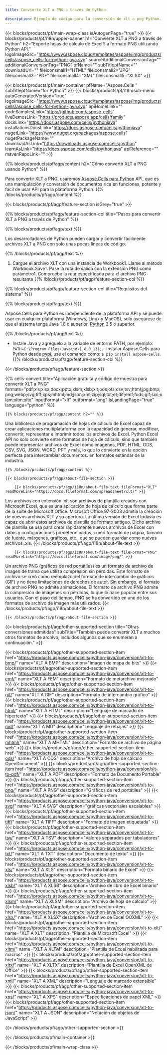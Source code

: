 ```yaml
---
title: Convierte XLT a PNG a través de Python

description: Ejemplo de código para la conversión de xlt a png Python. Utilice el código de ejemplo API para convertir archivos xlt por lotes a png dentro de la aplicación Python.
---
```

{{< blocks/products/pf/main-wrap-class isAutogenPage="true" >}}
{{< blocks/products/pf/i18n/upper-banner h1="Convierte XLT a PNG a través de Python" h2="Exporte hojas de cálculo de Excel® a formato PNG utilizando Python API." logoImageSrc="https://www.aspose.cloud/templates/aspose/img/products/cells/aspose_cells-for-python-java.svg" sourceAdditionalConversionTag="" additionalConversionTag="PNG" pfName="" subTitlepfName="" downloadUrl="" fileiconsmall1="HTML" fileiconsmall2="JPG" fileiconsmall3="PDF" fileiconsmall4="XML" fileiconsmall5="XLSX" >}}

{{< blocks/products/pf/main-container pfName="Aspose.Cells " subTitlepfName="for Python" >}}
{{< blocks/products/pf/i18n/sub-menu autoGeneratedVersion="true" logoImageSrc="https://www.aspose.cloud/templates/aspose/img/products/cells/aspose_cells-for-python-java.svg" apiHomeLink="" codeSamplesLink="https://github.com/aspose-cells" liveDemosLink="https://products.aspose.app/cells/family" docsLink="https://docs.aspose.com/cells/pythonjava" installationsDocsLink="https://docs.aspose.com/cells/pythonjava" nugetLink="https://www.nuget.org/packages/aspose.cells" nugetPackageName="" downloadAsLink="https://downloads.aspose.com/cells/python" learnAsLink="https://docs.aspose.com/cells/pythonjava" apiReference="" mavenRepoLink="" >}}

{{% blocks/products/pf/agp/content h2="Cómo convertir XLT a PNG usando Python" %}}

 Para convertir XLT a PNG, usaremos
 [Aspose.Cells para Python](https://pypi.org/project/aspose-cells) 
 API, que es una manipulación y conversión de documentos rica en funciones, potente y fácil de usar API para la plataforma Python. 
{{% /blocks/products/pf/agp/content %}}

{{< blocks/products/pf/agp/feature-section isGrey="true" >}}

{{% blocks/products/pf/agp/feature-section-col title="Pasos para convertir XLT a PNG a través de Python" %}}

{{% blocks/products/pf/agp/text %}}

 Los desarrolladores de Python pueden cargar y convertir fácilmente archivos XLT a PNG con solo unas pocas líneas de código.

{{% /blocks/products/pf/agp/text %}}

1. Cargue el archivo XLT con una instancia de Workbook1. Llame al método Workbook.Save1. Pase la ruta de salida con la extensión PNG como parámetro1. Compruebe la ruta especificada para el archivo PNG resultante
{{% /blocks/products/pf/agp/feature-section-col %}}

{{% blocks/products/pf/agp/feature-section-col title="Requisitos del sistema" %}}

{{% blocks/products/pf/agp/text %}}

 Aspose.Cells para Python es independiente de la plataforma API y se puede usar en cualquier plataforma (Windows, Linux y MacOS), solo asegúrese de que el sistema tenga Java 1.8 o superior, [Python](https://www.python.org/downloads/) 3.5 o superior. 
 
{{% /blocks/products/pf/agp/text %}}

- Instale Java y agréguelo a la variable de entorno PATH, por ejemplo: <code>PATH=C:\Program Files\Java\jdk1.8.0_131;</code>.- Instalar Aspose.Cells para Python desde <a href="https://pypi.org/project/aspose-cells/">pypi</a>, use el comando como: <code>$ pip install aspose-cells</code>.
{{% /blocks/products/pf/agp/feature-section-col %}}

{{< /blocks/products/pf/agp/feature-section >}}

{{% cells-convert title="Aplicación gratuita y código de muestra para convertir XLT a PNG" formats="pdf;xls;xlsx;docx;pptx;xlsm;xlsb;xlt;ods;ots;csv;tsv;html;jpg;bmp;png;webp;svg;tiff;xps;mhtml;md;json;xml;zip;sql;txt;et;dif;emf;fods;gif;sxc;xlam;xltm;xltx" InputFormat="xlt" outformat="png" IsLandingPage="true" language="python" %}}
 
<!-- aboutfile Starts -->

    {{% blocks/products/pf/agp/content h2="" %}}

 Una biblioteca de programación de hojas de cálculo de Excel capaz de crear aplicaciones multiplataforma con la capacidad de generar, modificar, convertir, representar e imprimir todos los archivos de Excel. Python Excel API no solo convierte entre formatos de hoja de cálculo, sino que también puede representar archivos de Excel como imágenes, PDF, HTML, ODS, CSV, SVG, JSON, WORD, PPT y más, lo que lo convierte en la opción perfecta para intercambiar documentos. en formatos estándar de la industria.

    {{% /blocks/products/pf/agp/content %}}

    {{< blocks/products/pf/agp/about-file-section >}}

        {{< blocks/products/pf/agp/i18n/about-file-text fileFormat="XLT" readMoreLink="https://docs.fileformat.com/spreadsheet/xlt/" >}}
Los archivos con extensión .xlt son archivos de plantilla creados con Microsoft Excel, que es una aplicación de hoja de cálculo que forma parte de la suite de Microsoft Office. Microsoft Office 97-2003 admitía la creación de nuevos archivos XLT y su apertura. La última versión de Excel todavía es capaz de abrir estos archivos de plantilla de formato antiguo. Dicho archivo de plantilla se usa para crear rápidamente nuevos archivos de Excel con datos y configuraciones predeterminados, como formato de página, tamaño de fuente, márgenes, gráficos, etc., que se pueden guardar como nuevos archivos .xls.
        {{< /blocks/products/pf/agp/i18n/about-file-text >}}

        {{< blocks/products/pf/agp/i18n/about-file-text fileFormat="PNG" readMoreLink="https://docs.fileformat.com/image/png/" >}}
Un archivo PNG (gráficos de red portátiles) es un formato de archivo de imagen de trama que utiliza compresión sin pérdidas. Este formato de archivo se creó como reemplazo del formato de intercambio de gráficos (GIF) y no tiene limitaciones de derechos de autor. Sin embargo, el formato de archivo PNG no admite animaciones. El formato de archivo PNG admite la compresión de imágenes sin pérdidas, lo que lo hace popular entre sus usuarios. Con el paso del tiempo, PNG se ha convertido en uno de los formatos de archivo de imagen más utilizados.
        {{< /blocks/products/pf/agp/i18n/about-file-text >}}

    {{< /blocks/products/pf/agp/about-file-section >}}

<!-- aboutfile Ends -->

{{< blocks/products/pf/agp/other-supported-section title="Otras conversiones admitidas" subTitle="También puede convertir XLT a muchos otros formatos de archivo, incluidos algunos que se enumeran a continuación." >}}

{{< blocks/products/pf/agp/other-supported-section-item href="https://products.aspose.com/cells/python-java/conversion/xlt-to-bmp/" name="XLT A BMP" description="Imagen de mapa de bits" >}}
{{< blocks/products/pf/agp/other-supported-section-item href="https://products.aspose.com/cells/python-java/conversion/xlt-to-emf/" name="XLT A FEM" description="Formato de metarchivo mejorado" >}}
{{< blocks/products/pf/agp/other-supported-section-item href="https://products.aspose.com/cells/python-java/conversion/xlt-to-gif/" name="XLT A GIF" description="Formato de intercambio gráfico" >}}
{{< blocks/products/pf/agp/other-supported-section-item href="https://products.aspose.com/cells/python-java/conversion/xlt-to-html/" name="XLT A HTML" description="Lenguaje de marcado de hipertexto" >}}
{{< blocks/products/pf/agp/other-supported-section-item href="https://products.aspose.com/cells/python-java/conversion/xlt-to-md/" name="XLT A MD" description="Lenguaje de rebajas" >}}
{{< blocks/products/pf/agp/other-supported-section-item href="https://products.aspose.com/cells/python-java/conversion/xlt-to-mhtml/" name="XLT A MHTML" description="Formato de archivo de página web" >}}
{{< blocks/products/pf/agp/other-supported-section-item href="https://products.aspose.com/cells/python-java/conversion/xlt-to-ods/" name="XLT A ODS" description="Archivo de hoja de cálculo OpenDocument" >}}
{{< blocks/products/pf/agp/other-supported-section-item href="https://products.aspose.com/cells/python-java/conversion/xlt-to-pdf/" name="XLT A PDF" description="Formato de Documento Portable" >}}
{{< blocks/products/pf/agp/other-supported-section-item href="https://products.aspose.com/cells/python-java/conversion/xlt-to-png/" name="XLT A PNG" description="Gráficos de red portátiles" >}}
{{< blocks/products/pf/agp/other-supported-section-item href="https://products.aspose.com/cells/python-java/conversion/xlt-to-svg/" name="XLT A SVG" description="gráficas vectoriales escalables" >}}
{{< blocks/products/pf/agp/other-supported-section-item href="https://products.aspose.com/cells/python-java/conversion/xlt-to-tiff/" name="XLT A TIFF" description="Formato de imagen etiquetada" >}}
{{< blocks/products/pf/agp/other-supported-section-item href="https://products.aspose.com/cells/python-java/conversion/xlt-to-tsv/" name="XLT A TSV" description="Valores separados por tabuladores" >}}
{{< blocks/products/pf/agp/other-supported-section-item href="https://products.aspose.com/cells/python-java/conversion/xlt-to-txt/" name="XLT A TXT" description="Documento de texto" >}}
{{< blocks/products/pf/agp/other-supported-section-item href="https://products.aspose.com/cells/python-java/conversion/xlt-to-xls/" name="XLT A XLS" description="Formato binario de Excel" >}}
{{< blocks/products/pf/agp/other-supported-section-item href="https://products.aspose.com/cells/python-java/conversion/xlt-to-xlsb/" name="XLT A XLSB" description="Archivo de libro de Excel binario" >}}
{{< blocks/products/pf/agp/other-supported-section-item href="https://products.aspose.com/cells/python-java/conversion/xlt-to-xlsm/" name="XLT A XLSM" description="Archivo de hoja de cálculo" >}}
{{< blocks/products/pf/agp/other-supported-section-item href="https://products.aspose.com/cells/python-java/conversion/xlt-to-xlsx/" name="XLT A XLSX" description="Archivo de Excel OOXML" >}}
{{< blocks/products/pf/agp/other-supported-section-item href="https://products.aspose.com/cells/python-java/conversion/xlt-to-xlt/" name="XLT A XLT" description="Plantilla de Microsoft Excel" >}}
{{< blocks/products/pf/agp/other-supported-section-item href="https://products.aspose.com/cells/python-java/conversion/xlt-to-xltm/" name="XLT A XLTM" description="Plantilla de Excel habilitada para macros" >}}
{{< blocks/products/pf/agp/other-supported-section-item href="https://products.aspose.com/cells/python-java/conversion/xlt-to-xltx/" name="XLT A XLTX" description="Plantilla de Excel OpenXML de Office" >}}
{{< blocks/products/pf/agp/other-supported-section-item href="https://products.aspose.com/cells/python-java/conversion/xlt-to-xml/" name="XLT A XML" description="Lenguaje de marcado extensible" >}}
{{< blocks/products/pf/agp/other-supported-section-item href="https://products.aspose.com/cells/python-java/conversion/xlt-to-xps/" name="XLT A XPS" description="Especificaciones de papel XML" >}}
{{< blocks/products/pf/agp/other-supported-section-item href="https://products.aspose.com/cells/python-java/conversion/xlt-to-json/" name="XLT A JSON" description="Notación de objetos de JavaScript" >}}

{{< /blocks/products/pf/agp/other-supported-section >}}

{{< /blocks/products/pf/main-container >}}
    
{{< /blocks/products/pf/main-wrap-class >}}
